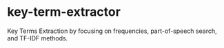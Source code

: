 # key-term-extractor
Key Terms Extraction by focusing on frequencies, part-of-speech search, and TF-IDF methods.
